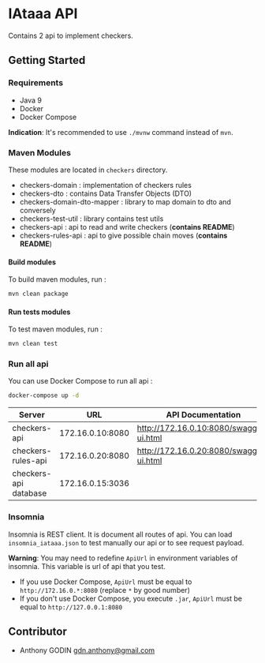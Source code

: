 # IAtaaa API
Contains 2 api to implement checkers.

## Getting Started
### Requirements
* Java 9
* Docker
* Docker Compose

**Indication**: It's recommended to use `./mvnw` command instead of `mvn`.

### Maven Modules
These modules are located in `checkers` directory. 
* checkers-domain : implementation of checkers rules
* checkers-dto : contains Data Transfer Objects (DTO)
* checkers-domain-dto-mapper : library to map domain to dto and conversely
* checkers-test-util : library contains test utils
* checkers-api : api to read and write checkers (**contains README**)
* checkers-rules-api : api to give possible chain moves (**contains README**)

#### Build modules
To build maven modules, run :
```sh
mvn clean package
```

#### Run tests modules
To test maven modules, run :
```sh
mvn clean test
```

### Run all api
You can use Docker Compose to run all api :
```sh
docker-compose up -d
```

Server | URL | API Documentation
------ | ------ | ------
checkers-api | 172.16.0.10:8080 | http://172.16.0.10:8080/swagger-ui.html
checkers-rules-api | 172.16.0.20:8080 | http://172.16.0.20:8080/swagger-ui.html
checkers-api database | 172.16.0.15:3036 |

### Insomnia
Insomnia is REST client. It is document all routes of api. 
You can load `insomnia_iataaa.json` to test manually our api or to see request payload.

**Warning**: You may need to redefine `ApiUrl` in environment variables of insomnia. This variable is url of api that you test.
* If you use Docker Compose, `ApiUrl` must be equal to `http://172.16.0.*:8080` (replace `*` by good number)
* If you don't use Docker Compose, you execute `.jar`, `ApiUrl` must be equal to `http://127.0.0.1:8080`


## Contributor
* Anthony GODIN <gdn.anthony@gmail.com>
